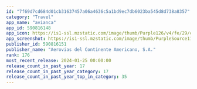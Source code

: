 ```yaml
---
id: "7f69d7cd684d01cb31637457a06a4636c5a1bd9ec7db6023ba545d8d738a8357"
category: "Travel"
app_name: "avianca"
app_id: 590816148
app_icon: https://is1-ssl.mzstatic.com/image/thumb/Purple126/v4/fe/29/c2/fe29c2aa-fd70-f5b8-1027-c9ae70a7f6bb/AppIcon-0-1x_U007ephone-0-10-0-85-220-0.png/1024x1024bb.png
app_screenshot: https://is1-ssl.mzstatic.com/image/thumb/PurpleSource116/v4/4f/a5/f8/4fa5f807-1dd2-9bae-bb39-ea7c2703c40f/8608edb7-6517-4152-ba7b-19a060210718_6.5__1242_x_2688_pixels-1.jpg/1242x2688bb.png
publisher_id: 590816151
publisher_name: "Aerovias del Continente Americano, S.A."
rank: 176
most_recent_release: 2024-01-25 00:00:00
release_count_in_past_year: 17
release_count_in_past_year_category: 17
release_count_in_past_year_top_in_category: 35
---
```

